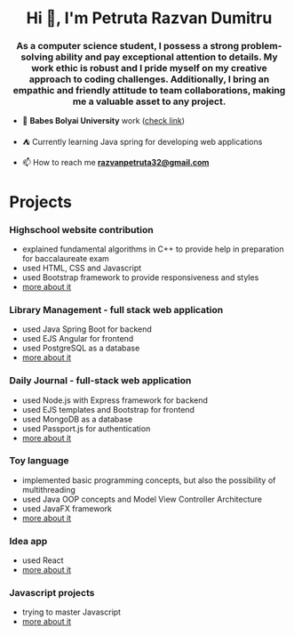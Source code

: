 <h1 align="center">Hi 👋, I'm Petruta Razvan Dumitru</h1>
<h3 align="center">As a computer science student, I possess a strong problem-solving ability and pay exceptional attention to details. My work ethic is robust and I pride myself on my creative approach to coding challenges. Additionally, I bring an empathic and friendly attitude to team collaborations, making me a valuable asset to any project.</h3>

- 🌱 **Babes Bolyai University** work ([check link](https://github.com/razvanpetruta/UniversityProjects))

- ⛺ Currently learning Java spring for developing web applications

- 📫 How to reach me **razvanpetruta32@gmail.com**

# Projects

### Highschool website contribution
- explained fundamental algorithms in C++ to provide help in preparation for baccalaureate exam
- used HTML, CSS and Javascript
- used Bootstrap framework to provide responsiveness and styles
- [more about it](https://github.com/razvanpetruta/school_website)

### Library Management - full stack web application
- used Java Spring Boot for backend
- used EJS Angular for frontend
- used PostgreSQL as a database
- [more about it](https://github.com/razvanpetruta/UniversityProjects/blob/main/Year_2/Semester_4/Systems_For_Design_And_Implementation)

### Daily Journal - full-stack web application
- used Node.js with Express framework for backend
- used EJS templates and Bootstrap for frontend
- used MongoDB as a database
- used Passport.js for authentication
- [more about it](https://github.com/razvanpetruta/DailyJournal)

### Toy language
- implemented basic programming concepts, but also the possibility of multithreading
- used Java OOP concepts and Model View Controller Architecture
- used JavaFX framework
- [more about it](https://github.com/razvanpetruta/UniversityProjects/tree/main/Year_2/Semester_3/Advanced_Programming_Methods/ToyLanguageGUI)

### Idea app
- used React
- [more about it](https://github.com/razvanpetruta/idea_app_react)

### Javascript projects
- trying to master Javascript
- [more about it](https://github.com/razvanpetruta/javascript_projects)
